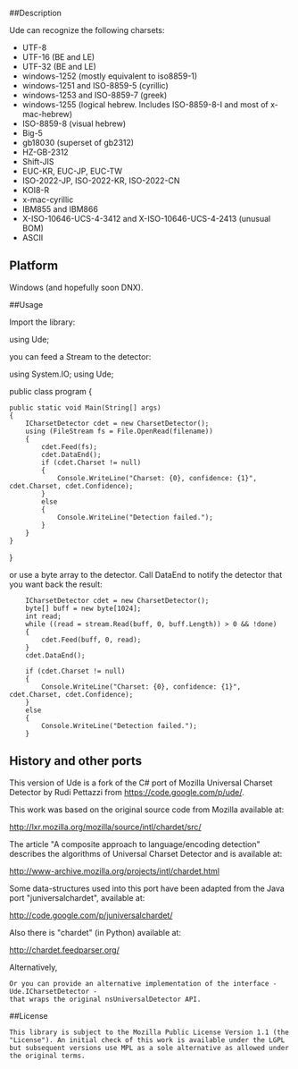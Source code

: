 ##Description

Ude can recognize the following charsets:

* UTF-8
* UTF-16 (BE and LE)
* UTF-32 (BE and LE)
* windows-1252 (mostly equivalent to iso8859-1)
* windows-1251 and ISO-8859-5 (cyrillic)
* windows-1253 and ISO-8859-7 (greek)
* windows-1255 (logical hebrew. Includes ISO-8859-8-I and most of x-mac-hebrew)
* ISO-8859-8 (visual hebrew)
* Big-5
* gb18030 (superset of gb2312)
* HZ-GB-2312
* Shift-JIS
* EUC-KR, EUC-JP, EUC-TW
* ISO-2022-JP, ISO-2022-KR, ISO-2022-CN
* KOI8-R
* x-mac-cyrillic
* IBM855 and IBM866
* X-ISO-10646-UCS-4-3412 and X-ISO-10646-UCS-4-2413 (unusual BOM)
* ASCII

## Platform
Windows (and hopefully soon DNX).

##Usage

Import the library:

using Ude;

you can feed a Stream to the detector:

using System.IO;
using Ude;

public class program
{

    public static void Main(String[] args)
    {
        ICharsetDetector cdet = new CharsetDetector();
        using (FileStream fs = File.OpenRead(filename)) 
        {
            cdet.Feed(fs);
            cdet.DataEnd();
            if (cdet.Charset != null) 
            {
                Console.WriteLine("Charset: {0}, confidence: {1}", cdet.Charset, cdet.Confidence);
            }  
            else  
            {  
                Console.WriteLine("Detection failed.");  
            } 
        }
    }
}


or use a byte array to the detector. Call DataEnd to notify the detector that you want back the result:
         
        ICharsetDetector cdet = new CharsetDetector();
        byte[] buff = new byte[1024];
        int read;
        while ((read = stream.Read(buff, 0, buff.Length)) > 0 && !done) 
        {
            cdet.Feed(buff, 0, read);
        }
        cdet.DataEnd();

        if (cdet.Charset != null) 
        {
            Console.WriteLine("Charset: {0}, confidence: {1}", cdet.Charset, cdet.Confidence);
        }  
        else  
        {  
            Console.WriteLine("Detection failed.");  
        }  


## History and other ports


This version of Ude is a fork of the C# port of Mozilla Universal Charset Detector by Rudi Pettazzi from https://code.google.com/p/ude/.

This work was based on the original source code from Mozilla available at: 

http://lxr.mozilla.org/mozilla/source/intl/chardet/src/  

The article "A composite approach to language/encoding detection" describes the algorithms of Universal Charset Detector and is available at: 

http://www-archive.mozilla.org/projects/intl/chardet.html

Some data-structures used into this port have been adapted from the Java port "juniversalchardet", available at:
     
http://code.google.com/p/juniversalchardet/

Also there is "chardet" (in Python) available at: 
        
http://chardet.feedparser.org/


Alternatively,  

    Or you can provide an alternative implementation of the interface - Ude.ICharsetDetector - 
    that wraps the original nsUniversalDetector API. 
 

##License

    This library is subject to the Mozilla Public License Version 1.1 (the "License"). An initial check of this work is available under the LGPL but subsequent versions use MPL as a sole alternative as allowed under the original terms.